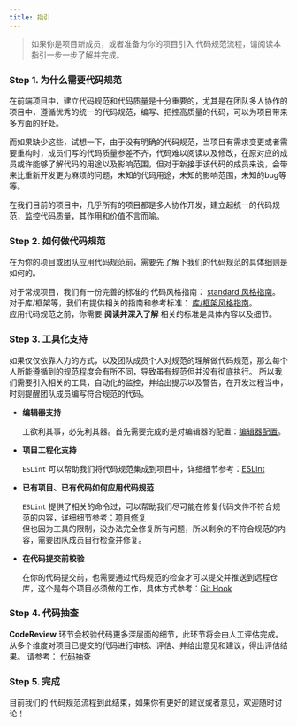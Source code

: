 ```yaml
---
title: 指引
---
```


> 如果你是项目新成员，或者准备为你的项目引入 代码规范流程，请阅读本指引一步一步了解并完成。

### Step 1. 为什么需要代码规范

  在前端项目中，建立代码规范和代码质量是十分重要的，尤其是在团队多人协作的项目中，遵循优秀的统一的代码规范，编写、把控高质量的代码，可以为项目带来多方面的好处。

  而如果缺少这些，试想一下，由于没有明确的代码规范，当项目有需求变更或者需要重构时，成员们写的代码质量参差不齐，代码难以阅读以及修改，在原对应的成员或许能够了解代码的用途以及影响范围，但对于新接手该代码的成员来说，会带来比重新开发更为麻烦的问题，未知的代码用途，未知的影响范围，未知的bug等等。

  在我们目前的项目中，几乎所有的项目都是多人协作开发，建立起统一的代码规范，监控代码质量，其作用和价值不言而喻。

### Step 2. 如何做代码规范

  在为你的项目或团队应用代码规范前，需要先了解下我们的代码规范的具体细则是如何的。

  对于常规项目，我们有一份完善的标准的 代码风格指南： [standard 风格指南](/style-guide/eslint-standard.html)。<br />
  对于库/框架等，我们有提供相关的指南和参考标准： [库/框架风格指南](/style-guide/lib-guide.html)。<br />
  应用代码规范之前，你需要 __阅读并深入了解__ 相关的标准是具体内容以及细节。

### Step 3. 工具化支持

  如果仅仅依靠人力的方式，以及团队成员个人对规范的理解做代码规范，那么每个人所能遵循到的规范程度会有所不同，导致虽有规范但并没有彻底执行。
  所以我们需要引入相关的工具，自动化的监控，并给出提示以及警告，在开发过程当中，时刻提醒团队成员编写符合规范的代码。

  * **编辑器支持**

    工欲利其事，必先利其器。首先需要完成的是对编辑器的配置：[编辑器配置](/style-guide/editor.html)。

  * **项目工程化支持**

    `ESLint` 可以帮助我们将代码规范集成到项目中，详细细节参考：[ESLint](/style-guide/ESLint.html)

  * **已有项目、已有代码如何应用代码规范**

    `ESLint` 提供了相关的命令过，可以帮助我们尽可能在修复代码文件不符合规范的内容，详细细节参考：[项目修复](/style-guide/ESLint.html#vue项目配置)<br />
    但也因为工具的限制，没办法完全修复所有问题，所以剩余的不符合规范的内容，需要团队成员自行检查并修复。

  * **在代码提交前校验**

    在你的代码提交前，也需要通过代码规范的检查才可以提交并推送到远程仓库，这个是每个项目必须做的工作，具体方式参考：[Git Hook](/style-guide/git-hook.html)

### Step 4. 代码抽查

  __CodeReview__ 环节会校验代码更多深层面的细节，此环节将会由人工评估完成。从多个维度对项目已提交的代码进行审核、评估、并给出意见和建议，得出评估结果。
  请参考： [代码抽查](/style-guide/code-review.html)

### Step 5. 完成

  目前我们的 代码规范流程到此结束，如果你有更好的建议或者意见，欢迎随时讨论！
